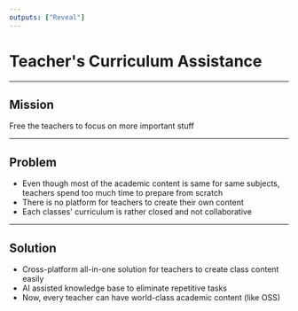 ```yaml
---
outputs: ["Reveal"]
---
```


# Teacher's Curriculum Assistance

---

## Mission

Free the teachers to focus on more important stuff

---

## Problem

- Even though most of the academic content is same for same subjects, teachers spend too much time to prepare from scratch
- There is no platform for teachers to create their own content
- Each classes' curriculum is rather closed and not collaborative

---

## Solution

- Cross-platform all-in-one solution for teachers to create class content easily
- AI assisted knowledge base to eliminate repetitive tasks
- Now, every teacher can have world-class academic content (like OSS)
